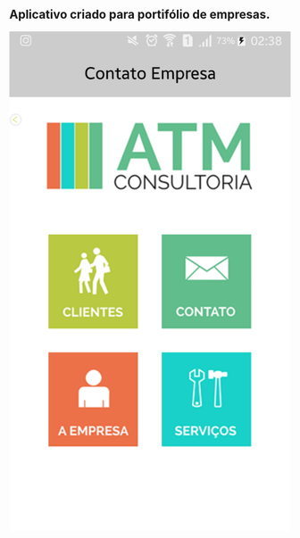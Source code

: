 ## Aplicativo criado para portifólio de empresas.

![Screenshot](./src/imgs/aplicativo_portifolio_empresa.png)